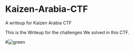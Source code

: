# Kaizen-Arabia-CTF
A writeup for Kaizen Arabia CTF

This is the Writeup for the challenges We solved in this CTF.

#![green](https://user-images.githubusercontent.com/16243263/38468658-fd4fd05c-3b51-11e8-8630-4569037f6eed.png)


